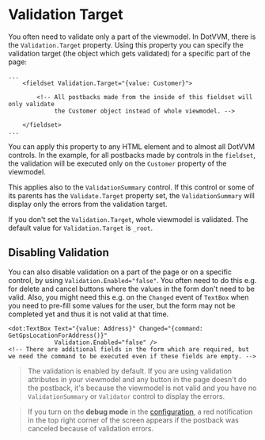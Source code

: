 # Validation Target

You often need to validate only a part of the viewmodel. In DotVVM, there is the `Validation.Target` property. Using this property you can specify the validation target (the object which gets validated) for a specific part of the page:

```DOTHTML
...
    <fieldset Validation.Target="{value: Customer}">
    
        <!-- All postbacks made from the inside of this fieldset will only validate 
             the Customer object instead of whole viewmodel. -->

    </fieldset>
...
```

You can apply this property to any HTML element and to almost all DotVVM controls. In the example, for all postbacks made by controls in the `fieldset`, 
the validation will be executed only on the `Customer` property of the viewmodel. 

This applies also to the `ValidationSummary` control. If this control or some of its parents has the `Validate.Target` property set, the `ValidationSummary` will display only the errors from the validation target.

If you don't set the `Validation.Target`, whole viewmodel is validated. The default value for `Validation.Target` is `_root`.

## Disabling Validation

You can also disable validation on a part of the page or on a specific control, by using `Validation.Enabled="false"`. You often need to do this e.g. for delete 
and cancel buttons where the values in the form don't need to be valid. Also, you might need this e.g. on the `Changed` event of `TextBox` when you need to pre-fill some values for the user, but the form may not be completed yet and thus it is not valid at that time.

```DOTHTML
<dot:TextBox Text="{value: Address}" Changed="{command: GetGpsLocationForAddress()}"
             Validation.Enabled="false" />
<!-- There are additional fields in the form which are required, but we need the command to be executed even if these fields are empty. -->
```

> The validation is enabled by default. If you are using validation attributes in your viewmodel and any button in the page doesn't do the postback,
> it's because the viewmodel is not valid and you have no `ValidationSummary` or `Validator` control to display the errors. 

> If you turn on the **debug mode** in the [configuration](/docs/tutorials/basics-configuration/{branch}), a red notification in the top right corner of the screen appears if the postback was canceled because of validation errors.

